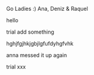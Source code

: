 Go Ladies :)
Ana, Deniz & Raquel

hello

trial
add something

hghjfgjhkjgbjlgfufdyhgfvhk

anna messed it up again

trial xxx
